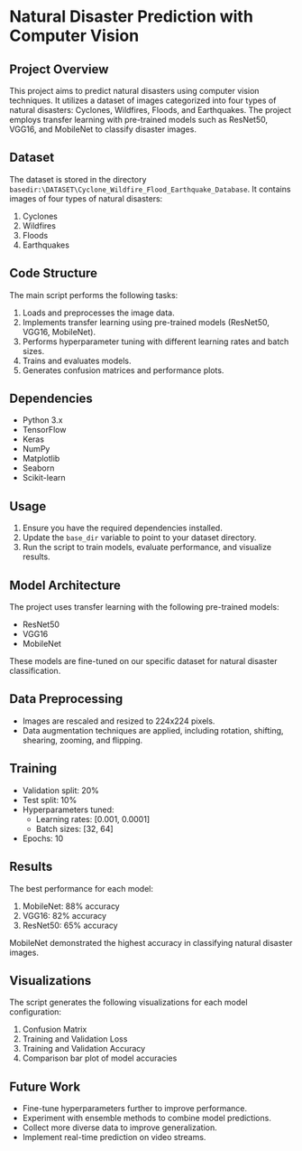 # Natural Disaster Prediction with Computer Vision

## Project Overview

This project aims to predict natural disasters using computer vision techniques. It utilizes a dataset of images categorized into four types of natural disasters: Cyclones, Wildfires, Floods, and Earthquakes. The project employs transfer learning with pre-trained models such as ResNet50, VGG16, and MobileNet to classify disaster images.

## Dataset

The dataset is stored in the directory `basedir:\DATASET\Cyclone_Wildfire_Flood_Earthquake_Database`. It contains images of four types of natural disasters:

1. Cyclones
2. Wildfires
3. Floods
4. Earthquakes

## Code Structure

The main script performs the following tasks:

1. Loads and preprocesses the image data.
2. Implements transfer learning using pre-trained models (ResNet50, VGG16, MobileNet).
3. Performs hyperparameter tuning with different learning rates and batch sizes.
4. Trains and evaluates models.
5. Generates confusion matrices and performance plots.

## Dependencies

- Python 3.x
- TensorFlow
- Keras
- NumPy
- Matplotlib
- Seaborn
- Scikit-learn

## Usage

1. Ensure you have the required dependencies installed.
2. Update the `base_dir` variable to point to your dataset directory.
3. Run the script to train models, evaluate performance, and visualize results.

## Model Architecture

The project uses transfer learning with the following pre-trained models:

- ResNet50
- VGG16
- MobileNet

These models are fine-tuned on our specific dataset for natural disaster classification.

## Data Preprocessing

- Images are rescaled and resized to 224x224 pixels.
- Data augmentation techniques are applied, including rotation, shifting, shearing, zooming, and flipping.

## Training

- Validation split: 20%
- Test split: 10%
- Hyperparameters tuned:
  - Learning rates: [0.001, 0.0001]
  - Batch sizes: [32, 64]
- Epochs: 10

## Results

The best performance for each model:

1. MobileNet: 88% accuracy
2. VGG16: 82% accuracy
3. ResNet50: 65% accuracy

MobileNet demonstrated the highest accuracy in classifying natural disaster images.

## Visualizations

The script generates the following visualizations for each model configuration:

1. Confusion Matrix
2. Training and Validation Loss
3. Training and Validation Accuracy
4. Comparison bar plot of model accuracies

## Future Work

- Fine-tune hyperparameters further to improve performance.
- Experiment with ensemble methods to combine model predictions.
- Collect more diverse data to improve generalization.
- Implement real-time prediction on video streams.
